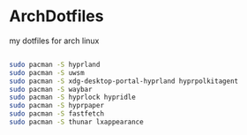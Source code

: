 # ArchDotfiles
my dotfiles for arch linux

```bash

sudo pacman -S hyprland
sudo pacman -S uwsm
sudo pacman -S xdg-desktop-portal-hyprland hyprpolkitagent
sudo pacman -S waybar
sudo pacman -S hyprlock hypridle
sudo pacman -S hyprpaper
sudo pacman -S fastfetch
sudo pacman -S thunar lxappearance


```
